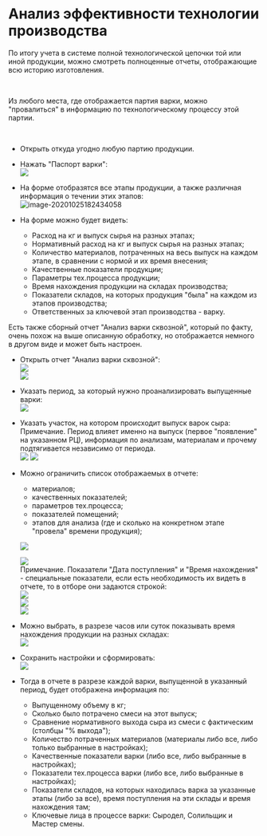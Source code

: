 # Анализ эффективности технологии производства

По итогу учета в системе полной технологической цепочки той или иной
продукции, можно смотреть полноценные отчеты, отображающие всю историю
изготовления.

 

Из любого места, где отображается партия варки, можно "провалиться" в
информацию по технологическому процессу этой партии.

 

-   Открыть откуда угодно любую партию продукции.
-   Нажать "Паспорт варки":  
    ![](AnalysisEffectiveProduction.assets/drex_analiz_ehffektivnosti_tekhnologii_proizvodstva_custom.png)
    
-   На форме отобразятся все этапы продукции, а также различная
    информация о течении этих этапов:  
    ![image-20201025182434058](AnalysisEffectiveProduction.assets/image-20201025182434058.png)

- На форме можно будет видеть:
    -   Расход на кг и выпуск сырья на разных этапах;
    -   Нормативный расход на кг и выпуск сырья на разных этапах;
    -   Количество материалов, потраченных на весь выпуск на каждом этапе, в сравнении с нормой и их время внесения;
    -   Качественные показатели продукции;
    -   Параметры тех.процесса продукции;
    -   Время нахождения продукции на складах производства;
    -   Показатели складов, на которых продукция "была" на каждом из этапов производства;
    -   Ответственных за ключевой этап производства - варку.



Есть также сборный отчет "Анализ варки сквозной", который по факту,
очень похож на выше описанную обработку, но отображается немного в
другом виде и может быть настроен.


-   Открыть отчет "Анализ варки сквозной":  
    ![](AnalysisEffectiveProduction.assets/drex_analiz_ehffektivnosti_tekhnologii_proizvodstva_custom_3.png)  
    ![](AnalysisEffectiveProduction.assets/drex_analiz_ehffektivnosti_tekhnologii_proizvodstva_custom_4.png)
    
-   Указать период, за который нужно проанализировать выпущенные варки:  
    ![](AnalysisEffectiveProduction.assets/drex_analiz_ehffektivnosti_tekhnologii_proizvodstva_custom_5.png)
    
-   Указать участок, на котором происходит выпуск варок сыра:  
    Примечание. Период влияет именно на выпуск (первое "появление" на
    указанном РЦ), информация по анализам, материалам и прочему
    подтягивается независимо от периода.  
    ![](AnalysisEffectiveProduction.assets/drex_analiz_ehffektivnosti_tekhnologii_proizvodstva_custom_6.png)
    ![](AnalysisEffectiveProduction.assets/drex_analiz_ehffektivnosti_tekhnologii_proizvodstva_custom_7.png)
    
- Можно ограничить список отображаемых в отчете:
    -   материалов;
    -   качественных показателей;
    -   параметров тех.процесса;
    -   показателей помещений;
    -   этапов для анализа (где и сколько на конкретном этапе "провела"
        времени продукция);
        
    
    ![](AnalysisEffectiveProduction.assets/drex_analiz_ehffektivnosti_tekhnologii_proizvodstva_custom_8.png)
    
    ![](AnalysisEffectiveProduction.assets/drex_analiz_ehffektivnosti_tekhnologii_proizvodstva_custom_9.png)  
    Примечание. Показатели "Дата поступления" и "Время нахождения" -
    специальные показатели, если есть необходимость их видеть в отчете,
    то в отборе они задаются строкой:  
    ![](AnalysisEffectiveProduction.assets/drex_analiz_ehffektivnosti_tekhnologii_proizvodstva_custom_10.png)  
    ![](AnalysisEffectiveProduction.assets/drex_analiz_ehffektivnosti_tekhnologii_proizvodstva_custom_11.png)  
    ![](AnalysisEffectiveProduction.assets/drex_analiz_ehffektivnosti_tekhnologii_proizvodstva_custom_12.png)  
    
-   Можно выбрать, в разрезе часов или суток показывать время нахождения
    продукции на разных складах:  
    ![](AnalysisEffectiveProduction.assets/drex_analiz_ehffektivnosti_tekhnologii_proizvodstva_custom_13.png)
    
-   Сохранить настройки и сформировать:  
    ![](AnalysisEffectiveProduction.assets/drex_analiz_ehffektivnosti_tekhnologii_proizvodstva_custom_14.png)
    
- Тогда в отчете в разрезе каждой варки, выпущенной в указанный период, будет отображена информация по:
    -   Выпущенному объему в кг;
    -   Сколько было потрачено смеси на этот выпуск;
    -   Сравнение нормативного выхода сыра из смеси с фактическим (столбцы
        "% выхода");
    -   Количество потраченных материалов (материалы либо все, либо только
        выбранные в настройках);
    -   Качественные показатели варки (либо все, либо выбранные в
        настройках);
    -   Показатели тех.процесса варки (либо все, либо выбранные в
        настройках);
    -   Показатели складов, на которых находилась варка за указанные этапы (либо за все), время поступления на эти склады и время нахождения там;
    -   Ключевые лица в процессе варки: Сыродел, Солильщик и Мастер смены.
